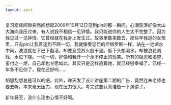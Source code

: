 ```yaml
---
layout: post
---
```

复习宏经间隙突然间想起2009年10月12日见到pin的那一瞬间，心潮澎湃好像大山大海向我压过来。有人说我不相信一见钟情。我只能说你的人生太不完整了。因为我见过一见钟情。它曾经就在我身上发生过。故事里数来数去，那些年我追的女孩里，只有pin让我着迷到不顾一切。我就像受惩罚的坦塔罗斯一样，站在一池湖水中间，波浪就在下巴下翻滚，却要忍受烈火般干渴。低下头想喝水，却被浪花调戏，水位下降。一切一切，好像和我开一个永不停止的玩笑。所有的隐忍和渴望，虽付之一炬，自己却也甘愿如此。其实只是这样追着她，就已经够幸福了。已经一年多不见你了，现在还好吗……

胡思乱想总是可以的吧。此外，昨天发了设计讲座第二期的广告，竟然连朱老师也要去听。本来毫无压力，现在压力很大。考完试要认真准备一下演讲了。

新年将至，没什么理由心情不好啊。
